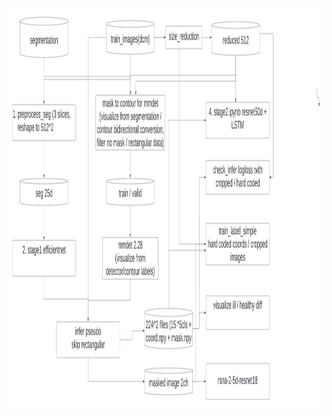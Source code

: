 <img align="left" width="960" height="640" src="https://github.com/MenghaoZhao/RSNA2023kaggle/blob/master/rnsa_pipeline.jpeg">
